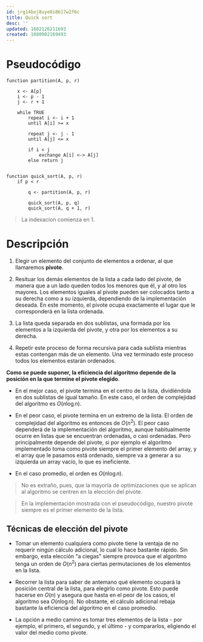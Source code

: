 ```yaml
---
id: jrg14boj8uye0i8617w2f6c
title: Quick sort
desc: ''
updated: 1682126211693
created: 1680902169493
---
```


# Pseudocódigo

```
function partition(A, p, r)

    x <- A[p]
    i <- p - 1
    j <- r + 1

    while TRUE
        repeat i <- i + 1
        until A[i] >= x

        repeat j <- j - 1
        until A[j] <= x

        if i < j
            exchange A[i] <-> A[j]
        else return j


function quick_sort(A, p, r)
    if p < r

        q <- partition(A, p, r)

        quick_sort(A, p, q)
        quick_sort(A, q + 1, r)
```

> La indexacion comienza en 1.

# Descripción

1. Elegir un elemento del conjunto de elementos a ordenar, al que llamaremos **pivote**.

2. Resituar los demás elementos de la lista a cada lado del pivote, de manera que a un lado queden todos los menores que él, y al otro los mayores. Los elementos iguales al pivote pueden ser colocados tanto a su derecha como a su izquierda, dependiendo de la implementación deseada. En este momento, el pivote ocupa exactamente el lugar que le corresponderá en la lista ordenada.

3. La lista queda separada en dos sublistas, una formada por los elementos a la izquierda del pivote, y otra por los elementos a su derecha.

4. Repetir este proceso de forma recursiva para cada sublista mientras estas contengan más de un elemento. Una vez terminado este proceso todos los elementos estarán ordenados.

**Como se puede suponer, la eficiencia del algoritmo depende de la posición en la que termine el pivote elegido**.

- En el mejor caso, el pivote termina en el centro de la lista, dividiéndola en dos sublistas de igual tamaño. En este caso, el orden de complejidad del algoritmo es $O(n\log n)$.

- En el peor caso, el pivote termina en un extremo de la lista. El orden de complejidad del algoritmo es entonces de $O(n^2)$. El peor caso dependerá de la implementación del algoritmo, aunque habitualmente ocurre en listas que se encuentran ordenadas, o casi ordenadas. Pero principalmente depende del pivote, si por ejemplo el algoritmo implementado toma como pivote siempre el primer elemento del array, y el array que le pasamos está ordenado, siempre va a generar a su izquierda un array vacío, lo que es ineficiente.

- En el caso promedio, el orden es $O(n\log n)$.

> No es extraño, pues, que la mayoría de optimizaciones que se aplican al algoritmo se centren en la elección del pivote.

> En la implementación mostrada con el pseudocódigo, nuestro pivote siempre es el primer elemento de la lista.

## Técnicas de elección del pivote

- Tomar un elemento cualquiera como pivote tiene la ventaja de no requerir ningún cálculo adicional, lo cual lo hace bastante rápido. Sin embargo, esta elección "a ciegas" siempre provoca que el algoritmo tenga un orden de $O(n^2)$ para ciertas permutaciones de los elementos en la lista.

- Recorrer la lista para saber de antemano qué elemento ocupará la posición central de la lista, para elegirlo como pivote. Esto puede hacerse en $O(n)$ y asegura que hasta en el peor de los casos, el algoritmo sea $O(n\log n)$. No obstante, el cálculo adicional rebaja bastante la eficiencia del algoritmo en el caso promedio.

- La opción a medio camino es tomar tres elementos de la lista - por ejemplo, el primero, el segundo, y el último - y compararlos, eligiendo el valor del medio como pivote.
